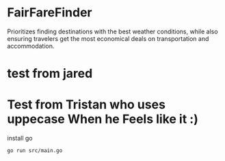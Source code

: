 # FairFareFinder
 Prioritizes finding destinations with the best weather conditions, while also ensuring travelers get the most economical deals on transportation and accommodation.


# test from jared
# Test from Tristan who uses uppecase When he Feels like it :)


install go

```
go run src/main.go
```